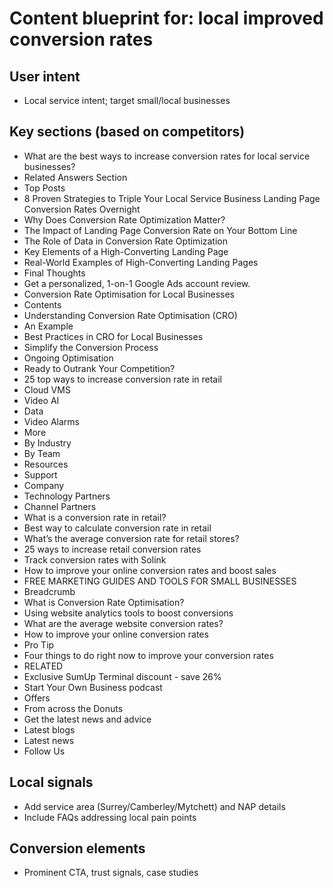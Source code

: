 # Content blueprint for: local improved conversion rates

## User intent
- Local service intent; target small/local businesses

## Key sections (based on competitors)
- What are the best ways to increase conversion rates for local service businesses?
- Related Answers Section
- Top Posts
- 8 Proven Strategies to Triple Your Local Service Business Landing Page Conversion Rates Overnight
- Why Does Conversion Rate Optimization Matter?
- The Impact of Landing Page Conversion Rate on Your Bottom Line
- The Role of Data in Conversion Rate Optimization
- Key Elements of a High-Converting Landing Page
- Real-World Examples of High-Converting Landing Pages
- Final Thoughts
- Get a personalized, 1-on-1 Google Ads account review.
- Conversion Rate Optimisation for Local Businesses
- Contents
- Understanding Conversion Rate Optimisation (CRO)
- An Example
- Best Practices in CRO for Local Businesses
- Simplify the Conversion Process
- Ongoing Optimisation
- Ready to Outrank Your Competition?
- 25 top ways to increase conversion rate in retail
- Cloud VMS
- Video AI
- Data
- Video Alarms
- More
- By Industry
- By Team
- Resources
- Support
- Company
- Technology Partners
- Channel Partners
- What is a conversion rate in retail?
- Best way to calculate conversion rate in retail
- What’s the average conversion rate for retail stores?
- 25 ways to increase retail conversion rates
- Track conversion rates with Solink
- How to improve your online conversion rates and boost sales
- FREE MARKETING GUIDES AND TOOLS FOR SMALL BUSINESSES
- Breadcrumb
- What is Conversion Rate Optimisation?
- Using website analytics tools to boost conversions
- What are the average website conversion rates?
- How to improve your online conversion rates
- Pro Tip
- Four things to do right now to improve your conversion rates
- RELATED
- Exclusive SumUp Terminal discount - save 26%
- Start Your Own Business podcast
- Offers
- From across the Donuts
- Get the latest news and advice
- Latest blogs
- Latest news
- Follow Us

## Local signals
- Add service area (Surrey/Camberley/Mytchett) and NAP details
- Include FAQs addressing local pain points

## Conversion elements
- Prominent CTA, trust signals, case studies